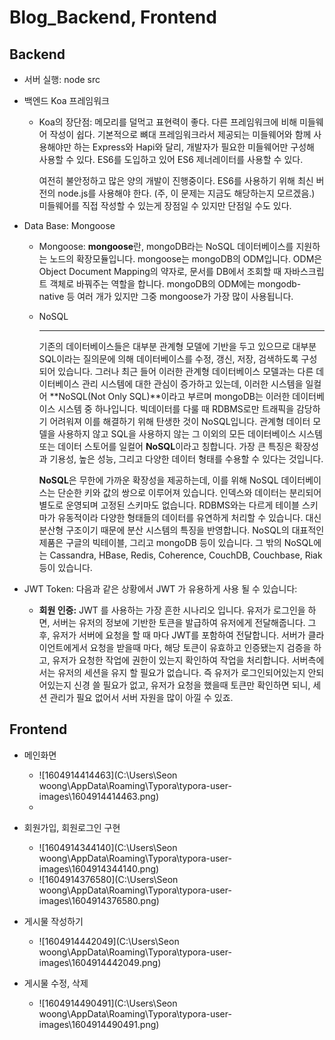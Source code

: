 # Blog_Backend, Frontend

## Backend

* 서버 실행: node src

* 백엔드 Koa 프레임워크

  * Koa의 장단점: 메모리를 덜먹고 표현력이 좋다. 다른 프레임워크에 비해 미들웨어 작성이 쉽다. 기본적으로 뼈대 프레임워크라서 제공되는 미들웨어와 함께 사용해야만 하는 Express와 Hapi와 달리, 개발자가 필요한 미들웨어만 구성해 사용할 수 있다. ES6를 도입하고 있어 ES6 제너레이터를 사용할 수 있다.

    여전히 불안정하고 많은 양의 개발이 진행중이다. ES6를 사용하기 위해 최신 버전의 node.js를 사용해야 한다. (주, 이 문제는 지금도 해당하는지 모르겠음.) 미들웨어를 직접 작성할 수 있는게 장점일 수 있지만 단점일 수도 있다.

* Data Base: Mongoose

  * Mongoose: **mongoose**란, mongoDB라는 NoSQL 데이터베이스를 지원하는 노드의 확장모듈입니다. mongoose는 mongoDB의 ODM입니다. ODM은 Object Document Mapping의 약자로, 문서를 DB에서 조회할 때 자바스크립트 객체로 바꿔주는 역할을 합니다. mongoDB의 ODM에는 mongodb-native 등 여러 개가 있지만 그중 mongoose가 가장 많이 사용됩니다.

  * NoSQL

    ------

    기존의 데이터베이스들은 대부분 관계형 모델에 기반을 두고 있으므로 대부분 SQL이라는 질의문에 의해 데이터베이스를 수정, 갱신, 저장, 검색하도록 구성되어 있습니다. 그러나 최근 들어 이러한 관계형 데이터베이스 모델과는 다른 데이터베이스 관리 시스템에 대한 관심이 증가하고 있는데, 이러한 시스템을 일컬어 **NoSQL(Not Only SQL)**이라고 부르며 mongoDB는 이러한 데이터베이스 시스템 중 하나입니다. 빅데이터를 다룰 때 RDBMS로만 트래픽을 감당하기 어려워져 이를 해결하기 위해 탄생한 것이 NoSQL입니다. 관계형 데이터 모델을 사용하지 않고 SQL을 사용하지 않는 그 이외의 모든 데이터베이스 시스템 또는 데이터 스토어를 일컬어 **NoSQL**이라고 칭합니다. 가장 큰 특징은 확장성과 기용성, 높은 성능, 그리고 다양한 데이터 형태를 수용할 수 있다는 것입니다. 

    **NoSQL**은 무한에 가까운 확장성을 제공하는데, 이를 위해 NoSQL 데이터베이스는 단순한 키와 값의 쌍으로 이루어져 있습니다. 인덱스와 데이터는 분리되어 별도로 운영되며 고정된 스키마도 없습니다. RDBMS와는 다르게 테이블 스키마가 유동적이라 다양한 형태들의 데이터를 유연하게 처리할 수 있습니다. 대신 분산형 구조이기 때문에 분산 시스템의 특징을 반영합니다. NoSQL의 대표적인 제품은 구글의 빅테이블, 그리고 mongoDB 등이 있습니다. 그 밖의 NoSQL에는 Cassandra, HBase, Redis, Coherence, CouchDB, Couchbase, Riak 등이 있습니다.

* JWT Token: 다음과 같은 상황에서 JWT 가 유용하게 사용 될 수 있습니다:
  - **회원 인증:** JWT 를 사용하는 가장 흔한 시나리오 입니다. 유저가 로그인을 하면, 서버는 유저의 정보에 기반한 토큰을 발급하여 유저에게 전달해줍니다. 그 후, 유저가 서버에 요청을 할 때 마다 JWT를 포함하여 전달합니다. 서버가 클라이언트에게서 요청을 받을때 마다, 해당 토큰이 유효하고 인증됐는지 검증을 하고, 유저가 요청한 작업에 권한이 있는지 확인하여 작업을 처리합니다.
    서버측에서는 유저의 세션을 유지 할 필요가 없습니다. 즉 유저가 로그인되어있는지 안되어있는지 신경 쓸 필요가 없고, 유저가 요청을 했을때 토큰만 확인하면 되니, 세션 관리가 필요 없어서 서버 자원을 많이 아낄 수 있죠.

## Frontend

* 메인화면
  * ![1604914414463](C:\Users\Seon woong\AppData\Roaming\Typora\typora-user-images\1604914414463.png)
  * 

* 회원가입, 회원로그인 구현
  * ![1604914344140](C:\Users\Seon woong\AppData\Roaming\Typora\typora-user-images\1604914344140.png)
  * ![1604914376580](C:\Users\Seon woong\AppData\Roaming\Typora\typora-user-images\1604914376580.png)
* 게시물 작성하기
  * ![1604914442049](C:\Users\Seon woong\AppData\Roaming\Typora\typora-user-images\1604914442049.png)
* 게시물 수정, 삭제 
  * ![1604914490491](C:\Users\Seon woong\AppData\Roaming\Typora\typora-user-images\1604914490491.png)



